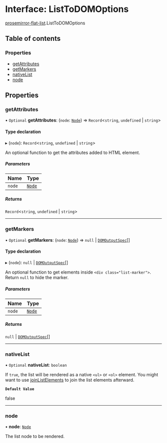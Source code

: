 # Interface: ListToDOMOptions

[prosemirror-flat-list](../modules/prosemirror_flat_list.md).ListToDOMOptions

## Table of contents

### Properties

- [getAttributes](prosemirror_flat_list.ListToDOMOptions.md#getattributes)
- [getMarkers](prosemirror_flat_list.ListToDOMOptions.md#getmarkers)
- [nativeList](prosemirror_flat_list.ListToDOMOptions.md#nativelist)
- [node](prosemirror_flat_list.ListToDOMOptions.md#node)

## Properties

### getAttributes

• `Optional` **getAttributes**: (`node`: [`Node`]( https://prosemirror.net/docs/ref/#model.Node )) => `Record`<`string`, `undefined` \| `string`\>

#### Type declaration

▸ (`node`): `Record`<`string`, `undefined` \| `string`\>

An optional function to get the attributes added to HTML element.

##### Parameters

| Name | Type |
| :------ | :------ |
| `node` | [`Node`]( https://prosemirror.net/docs/ref/#model.Node ) |

##### Returns

`Record`<`string`, `undefined` \| `string`\>

___

### getMarkers

• `Optional` **getMarkers**: (`node`: [`Node`]( https://prosemirror.net/docs/ref/#model.Node )) => ``null`` \| [`DOMOutputSpec`]( https://prosemirror.net/docs/ref/#model.DOMOutputSpec )[]

#### Type declaration

▸ (`node`): ``null`` \| [`DOMOutputSpec`]( https://prosemirror.net/docs/ref/#model.DOMOutputSpec )[]

An optional function to get elements inside `<div class="list-marker">`.
Return `null` to hide the marker.

##### Parameters

| Name | Type |
| :------ | :------ |
| `node` | [`Node`]( https://prosemirror.net/docs/ref/#model.Node ) |

##### Returns

``null`` \| [`DOMOutputSpec`]( https://prosemirror.net/docs/ref/#model.DOMOutputSpec )[]

___

### nativeList

• `Optional` **nativeList**: `boolean`

If `true`, the list will be rendered as a native `<ul>` or `<ol>` element.
You might want to use [joinListElements](../modules/prosemirror_flat_list.md#joinlistelements) to join the list elements
afterward.

**`Default Value`**

false

___

### node

• **node**: [`Node`]( https://prosemirror.net/docs/ref/#model.Node )

The list node to be rendered.
